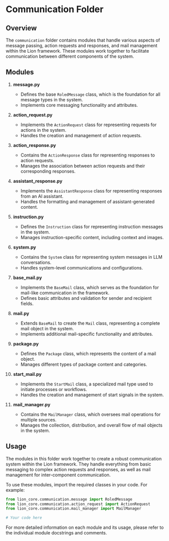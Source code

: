 # Communication Folder

## Overview

The `communication` folder contains modules that handle various aspects of message passing, action requests and responses, and mail management within the Lion framework. These modules work together to facilitate communication between different components of the system.

## Modules

1. **message.py**
   - Defines the base `RoledMessage` class, which is the foundation for all message types in the system.
   - Implements core messaging functionality and attributes.

2. **action_request.py**
   - Implements the `ActionRequest` class for representing requests for actions in the system.
   - Handles the creation and management of action requests.

3. **action_response.py**
   - Contains the `ActionResponse` class for representing responses to action requests.
   - Manages the association between action requests and their corresponding responses.

4. **assistant_response.py**
   - Implements the `AssistantResponse` class for representing responses from an AI assistant.
   - Handles the formatting and management of assistant-generated content.

5. **instruction.py**
   - Defines the `Instruction` class for representing instruction messages in the system.
   - Manages instruction-specific content, including context and images.

6. **system.py**
   - Contains the `System` class for representing system messages in LLM conversations.
   - Handles system-level communications and configurations.

7. **base_mail.py**
   - Implements the `BaseMail` class, which serves as the foundation for mail-like communication in the framework.
   - Defines basic attributes and validation for sender and recipient fields.

8. **mail.py**
   - Extends `BaseMail` to create the `Mail` class, representing a complete mail object in the system.
   - Implements additional mail-specific functionality and attributes.

9. **package.py**
   - Defines the `Package` class, which represents the content of a mail object.
   - Manages different types of package content and categories.

10. **start_mail.py**
    - Implements the `StartMail` class, a specialized mail type used to initiate processes or workflows.
    - Handles the creation and management of start signals in the system.

11. **mail_manager.py**
    - Contains the `MailManager` class, which oversees mail operations for multiple sources.
    - Manages the collection, distribution, and overall flow of mail objects in the system.

## Usage

The modules in this folder work together to create a robust communication system within the Lion framework. They handle everything from basic messaging to complex action requests and responses, as well as mail management for inter-component communication.

To use these modules, import the required classes in your code. For example:

```python
from lion_core.communication.message import RoledMessage
from lion_core.communication.action_request import ActionRequest
from lion_core.communication.mail_manager import MailManager

# Your code here
```

For more detailed information on each module and its usage, please refer to the individual module docstrings and comments.

